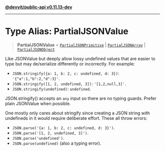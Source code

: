 [**@devvit/public-api v0.11.13-dev**](../README.md)

---

# Type Alias: PartialJSONValue

> **PartialJSONValue** = [`PartialJSONPrimitive`](PartialJSONPrimitive.md) \| [`PartialJSONArray`](PartialJSONArray.md) \| [`PartialJSONObject`](PartialJSONObject.md)

Like JSONValue but deeply allow lossy undefined values that are easier to
type but may de/serialize differently or incorrectly. For example:

- `JSON.stringify({a: 1, b: 2, c: undefined, d: 3})`: `'{"a":1,"b":2,"d":3}'`.
- `JSON.stringify([1, 2, undefined, 3])`: `'[1,2,null,3]'`.
- `JSON.stringify(undefined)`: `undefined`.

JSON.stringify() accepts an `any` input so there are no typing guards. Prefer
plain JSONValue when possible.

One mostly only cares about stringify since creating a JSON string with
undefineds in it would require deliberate effort. These all throw errors:

- `JSON.parse('{a: 1, b: 2, c: undefined, d: 3}')`.
- `JSON.parse('[1, 2, undefined, 3]')`.
- `JSON.parse('undefined')`.
- `JSON.parse(undefined)` (also a typing error).
